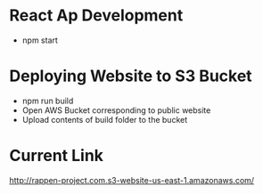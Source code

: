# React Ap Development
- npm start

# Deploying Website to S3 Bucket
- npm run build
- Open AWS Bucket corresponding to public website
- Upload contents of build folder to the bucket

# Current Link
http://rappen-project.com.s3-website-us-east-1.amazonaws.com/